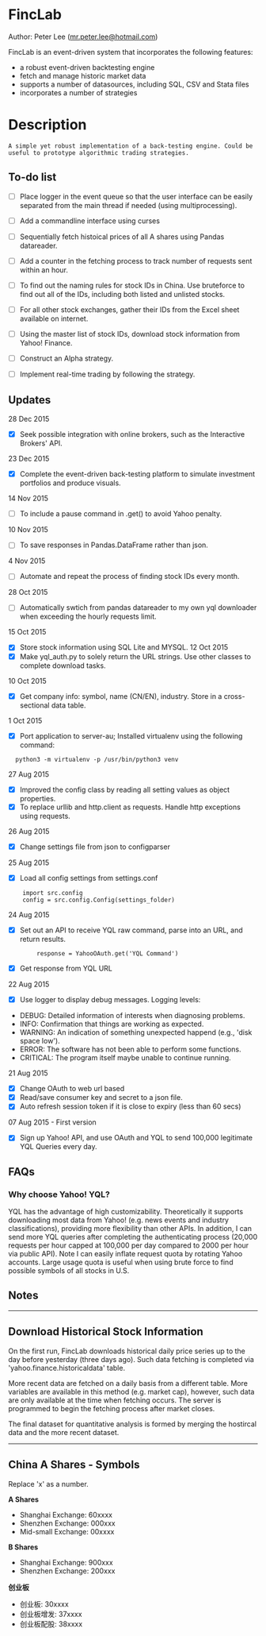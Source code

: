 FincLab
=======

Author: Peter Lee (mr.peter.lee@hotmail.com)

FincLab is an event-driven system that incorporates the following features:
 - a robust event-driven backtesting engine
 - fetch and manage historic market data
 - supports a number of datasources, including SQL, CSV and Stata files
 - incorporates a number of strategies

# Description
    A simple yet robust implementation of a back-testing engine. Could be useful to prototype algorithmic trading strategies.


## To-do list
- [ ] Place logger in the event queue so that the user interface can be easily separated from the main thread if needed (using multiprocessing).
- [ ] Add a commandline interface using curses
- [ ] Sequentially fetch histoical prices of all A shares using Pandas datareader.
- [ ] Add a counter in the fetching process to track number of requests sent within an hour.
- [ ] To find out the naming rules for stock IDs in China. Use bruteforce to find out all of the IDs, including both listed and unlisted stocks.
- [ ] For all other stock exchanges, gather their IDs from the Excel sheet available on internet.
- [ ] Using the master list of stock IDs, download stock information from Yahoo! Finance.
- [ ] Construct an Alpha strategy.
- [ ] Implement real-time trading by following the strategy.


## Updates

28 Dec 2015
- [X] Seek possible integration with online brokers, such as the Interactive Brokers' API.

23 Dec 2015
- [X] Complete the event-driven back-testing platform to simulate investment portfolios and produce visuals.

14 Nov 2015
- [ ] To include a pause command in .get() to avoid Yahoo penalty.

10 Nov 2015
- [ ] To save responses in Pandas.DataFrame rather than json.

4 Nov 2015
- [ ] Automate and repeat the process of finding stock IDs every month.

28 Oct 2015
- [ ] Automatically swtich from pandas datareader to my own yql downloader when exceeding the hourly requests limit.

15 Oct 2015
- [X] Store stock information using SQL Lite and MYSQL.
12 Oct 2015
- [X] Make yql_auth.py to solely return the URL strings. Use other classes to complete download tasks.

10 Oct 2015
- [X] Get company info: symbol, name (CN/EN), industry. Store in a cross-sectional data table.

1 Oct 2015
- [X] Port application to server-au; Installed virtualenv using the following
  command:
```
  python3 -m virtualenv -p /usr/bin/python3 venv
```

27 Aug 2015
- [X] Improved the config class by reading all setting values as object properties.
- [X] To replace urllib and http.client as requests. Handle http exceptions using requests.

26 Aug 2015
- [X] Change settings file from json to configparser

25 Aug 2015
- [X] Load all config settings from settings.conf
```
    import src.config
    config = src.config.Config(settings_folder)
```

24 Aug 2015
- [X] Set out an API to receive YQL raw command, parse into an URL, and return results.
```
        response = YahooOAuth.get('YQL Command')
```
        
- [X] Get response from YQL URL

22 Aug 2015
- [X] Use logger to display debug messages. Logging levels:
 - DEBUG: Detailed information of interests when diagnosing problems.
 - INFO: Confirmation that things are working as expected.
 - WARNING: An indication of something unexpected happend (e.g., 'disk space low').
 - ERROR: The software has not been able to perform some functions.
 - CRITICAL: The program itself maybe unable to continue running.

21 Aug 2015
- [X] Change OAuth to web url based
- [X] Read/save consumer key and secret to a json file.
- [X] Auto refresh session token if it is close to expiry (less than 60 secs)

07 Aug 2015 - First version
- [X] Sign up Yahoo! API, and use OAuth and YQL to send 100,000 legitimate YQL Queries every day.

## FAQs

### Why choose Yahoo! YQL?
YQL has the advantage of high customizability. Theoretically it supports downloading most data from Yahoo! (e.g. news events and industry classifications), providing more flexibility than other APIs.
In addition, I can send more YQL queries after completing the authenticating process (20,000 requests per hour capped at 100,000 per day compared to 2000 per hour via public API). Note I can easily inflate request quota by rotating Yahoo accounts. Large usage quota is useful when using brute force to find possible symbols of all stocks in U.S.


## Notes
-------------------------------------
Download Historical Stock Information
-------------------------------------
On the first run, FincLab downloads historical daily price series up to the day before yesterday (three days ago). Such data fetching is completed via 'yahoo.finance.historicaldata' table.

More recent data are fetched on a daily basis from a different table. More variables are available in this method (e.g. market cap), however, such data are only available at the time when fetching occurs. The server is programmed to begin the fetching process after market closes.

The final dataset for quantitative analysis is formed by merging the hostircal data and the more recent dataset.

------------------------
China A Shares - Symbols
------------------------
Replace 'x' as a number.

**A Shares**
- Shanghai Exchange: 60xxxx
- Shenzhen Exchange: 000xxx
- Mid-small Exchange: 00xxxx

**B Shares**
- Shanghai Exchange: 900xxx
- Shenzhen Exchange: 200xxx

**创业板**
- 创业板: 30xxxx
- 创业板增发: 37xxxx
- 创业板配股: 38xxxx
